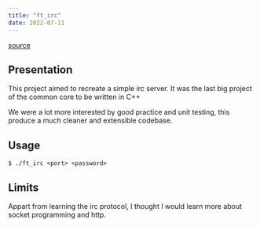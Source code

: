 ```yaml
---
title: "ft_irc"
date: 2022-07-11
---
```


[source](https://github.com/antoinelemarchand/ft_irc)

## Presentation
This project aimed to recreate a simple irc server.
It was the last big project of the common core to be written in C++

We were a lot more interested by good practice and unit testing,
this produce a much cleaner and extensible codebase.

## Usage
```
$ ./ft_irc <port> <password>
```

## Limits

Appart from learning the irc protocol, I thought I would learn more about
socket programming and http.

